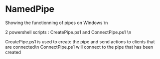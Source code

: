 # NamedPipe
Showing the functionning of pipes on Windows \n

2 powershell scripts : CreatePipe.ps1 and ConnectPipe.ps1 \n

CreatePipe.ps1 is used to create the pipe and send actions to clients that are connected\n
ConnectPipe.ps1 will connect to the pipe that has been created
